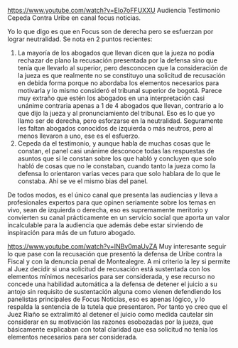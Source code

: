 https://www.youtube.com/watch?v=EIo7oFFUXXU
Audiencia Testimonio Cepeda Contra Uribe en canal focus noticias.

Yo lo que digo es que en Focus son de derecha pero se esfuerzan por lograr neutralidad. Se nota en 2 puntos recientes:
1. La mayoría de los abogados que llevan dicen que la jueza no podía rechazar de plano la recusación presentada por la defensa sino que tenía que llevarlo al superior, pero desconocen que la consideración 
de la jueza es que realmente no se constituyo una solicitud de recusación en debida forma porque no abordaba los elementos necesarios para motivarla y lo mismo consideró el tribunal superior de bogotá.
Parece muy extraño que estén los abogados en una interpretación casi unánime contraria apenas a 1 de 4 abogados que llevan, contrario a lo que dijo la jueza y al pronunciamiento del tribunal. Eso es lo
que yo llamo ser de derecha, pero esforzarse en la neutralidad. Seguramente les faltan abogados conocidos de izquierda o más neutros, pero al menos llevaron a uno, ese es el esfuerzo.
3. Cepeda da el testimonio, y aunque habla de muchas cosas que le constan, el panel casi unánime desconoce todas las respuestas de asuntos que si le constan sobre los que habló y concluyen que solo habló
de cosas que no le constaban, cuando tanto la jueza como la defensa lo orientaron varias veces para que solo hablara de lo que le constaba. Ahí se ve el mismo bias del panel.

De todos modos, es el único canal que presenta las audiencias y lleva a profesionales expertos para que opinen seriamente sobre los temas en vivo, sean de izquierda o derecha, eso es supremamente meritorio y convierten
su canal prácticamente en un servicio social que aporta un valor incalculable para la audiencia que además debe estar sirviendo de inspiración para más de un futuro abogado.





https://www.youtube.com/watch?v=INBv0maUvZA
Muy interesante seguir lo que pase con la recusación que presentó la defensa de Uribe contra la Fiscal y con la denuncia penal de Montealegre. A mi criterio la ley si permite al Juez decidir si una solicitud de recusación está sustentada con los elementos mínimos necesarios para ser considerada, y ese recurso no concede una habilidad automática a la defensa de detener el juicio a su antojo sin requisito de sustentación alguna como vienen defendiendo los panelistas principales de Focus Noticias, eso es apenas lógico, y lo respalda la sentencia de la tutela que presentaron. Por tanto yo creo que el Juez Riaño se extralimitó al detener el juicio como medida cautelar sin considerar en su motivación las razones esobozadas por la jueza, que básicamente explicaban con total claridad que esa solicitud no tenía los elementos necesarios para ser considerada.
